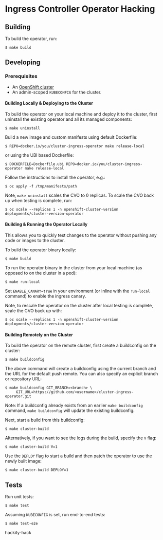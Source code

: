 # Ingress Controller Operator Hacking

## Building

To build the operator, run:

```
$ make build
```

## Developing

### Prerequisites

* An [OpenShift cluster](https://github.com/openshift/installer)
* An admin-scoped `KUBECONFIG` for the cluster.

#### Building Locally & Deploying to the Cluster

To build the operator on your local machine and deploy it to the cluster, first uninstall the existing operator and all its managed components:

```
$ make uninstall
```

Build a new image and custom manifests using default Dockerfile:

```
$ REPO=docker.io/you/cluster-ingress-operator make release-local
```
or using the UBI based Dockerfile:
```
$ DOCKERFILE=Dockerfile.ubi REPO=docker.io/you/cluster-ingress-operator make release-local
```

Follow the instructions to install the operator, e.g.:

```
$ oc apply -f /tmp/manifests/path
```

Note, `make uninstall` scales the CVO to 0 replicas. To scale the CVO back up when testing is complete, run:

```
$ oc scale --replicas 1 -n openshift-cluster-version deployments/cluster-version-operator
```

#### Building & Running the Operator Locally

This allows you to quickly test changes to the operator without pushing any code or images to the cluster.

To build the operator binary locally:

```
$ make build
```

To run the operator binary in the cluster from your local machine (as opposed to on the cluster in a pod):

```
$ make run-local
```

Set `ENABLE_CANARY=true` in your environment (or inline with the `run-local` command) to enable the ingress canary.


Note, to rescale the operator on the cluster after local testing is complete, scale the CVO back up with:

```
$ oc scale --replicas 1 -n openshift-cluster-version deployments/cluster-version-operator
```

#### Building Remotely on the Cluster

To build the operator on the remote cluster, first create a buildconfig on the cluster:

```
$ make buildconfig
```

The above command will create a buildconfig using the current branch and the URL for the default push remote.  You can also specify an explicit branch or repository URL:

```
$ make buildconfig GIT_BRANCH=<branch> \
     GIT_URL=https://github.com/<username>/cluster-ingress-operator.git
```

Note: If a buildconfig already exists from an earlier `make buildconfig` command, `make buildconfig` will update the existing buildconfig.

Next, start a build from this buildconfig:

```
$ make cluster-build
```

Alternatively, if you want to see the logs during the build, specify the `V` flag:

```
$ make cluster-build V=1
```

Use the `DEPLOY` flag to start a build and then patch the operator to use the newly built image:

```
$ make cluster-build DEPLOY=1
```

## Tests

Run unit tests:

```
$ make test
```

Assuming `KUBECONFIG` is set, run end-to-end tests:

```
$ make test-e2e
```

hackity-hack
